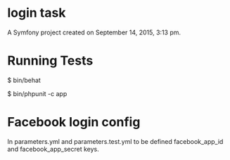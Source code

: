 login task
=====

A Symfony project created on September 14, 2015, 3:13 pm.

Running Tests
=====

$ bin/behat

$ bin/phpunit -c app

Facebook login config
===

In parameters.yml and parameters.test.yml to be defined facebook_app_id and facebook_app_secret keys.